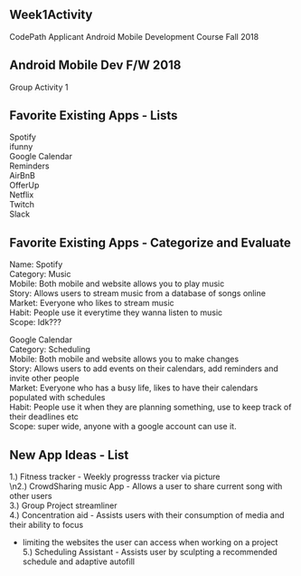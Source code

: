 ## Week1Activity
CodePath Applicant Android Mobile Development Course Fall 2018

## Android Mobile Dev F/W 2018
Group Activity 1

## Favorite Existing Apps - Lists
Spotify  
ifunny  
Google Calendar  
Reminders  
AirBnB  
OfferUp  
Netflix  
Twitch  
Slack  

## Favorite Existing Apps - Categorize and Evaluate

Name: Spotify  
Category: Music  
Mobile: Both mobile and website allows you to play music  
Story: Allows users to stream music from a database of songs online  
Market: Everyone who likes to stream music  
Habit: People use it everytime they wanna listen to music  
Scope: Idk???  

Google Calendar  
Category: Scheduling  
Mobile: Both mobile and website allows you to make changes  
Story: Allows users to add events on their calendars, add reminders and invite other people  
Market: Everyone who has a busy life, likes to have their calendars populated with schedules  
Habit: People use it when they are planning something, use to keep track of their deadlines etc  
Scope: super wide, anyone with a google account can use it.  

## New App Ideas - List
1.) Fitness tracker - Weekly progresss tracker via picture  
\n2.) CrowdSharing music App - Allows a user to share current song with other users  
3.) Group Project streamliner  
4.) Concentration aid - Assists users with their consumption of media and their ability to focus  
* limiting the websites the user can access when working on a project  
5.) Scheduling Assistant - Assists user by sculpting a recommended schedule and adaptive autofill  
